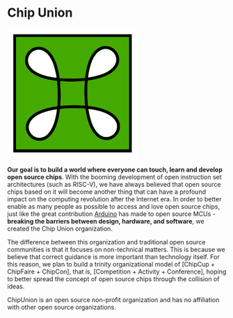# Chip Union

<img src="../images/chipunion.png" alt="ChipUnion Logo" width="300px" />

**Our goal is to build a world where everyone can touch, learn and develop open source chips**. With the booming development of open instruction set architectures (such as RISC-V), we have always believed that open source chips based on it will become another thing that can have a profound impact on the computing revolution after the Internet era. In order to better enable as many people as possible to access and love open source chips, just like the great contribution [Arduino](https://www.arduino.cc) has made to open source MCUs - **breaking the barriers between design, hardware, and software**, we created the Chip Union organization.

The difference between this organization and traditional open source communities is that it focuses on non-technical matters. This is because we believe that correct guidance is more important than technology itself. For this reason, we plan to build a trinity organizational model of [ChipCup + ChipFaire + ChipCon], that is, [Competition + Activity + Conference], hoping to better spread the concept of open source chips through the collision of ideas.

ChipUnion is an open source non-profit organization and has no affiliation with other open source organizations.